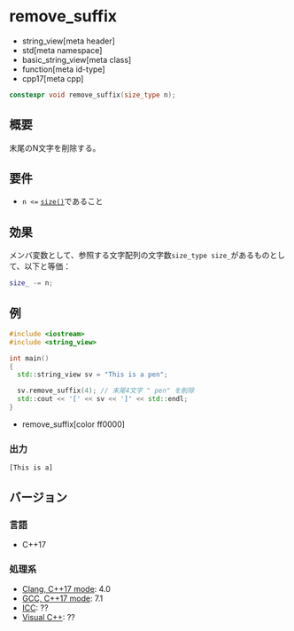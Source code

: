 # remove_suffix
* string_view[meta header]
* std[meta namespace]
* basic_string_view[meta class]
* function[meta id-type]
* cpp17[meta cpp]

```cpp
constexpr void remove_suffix(size_type n);
```

## 概要
末尾のN文字を削除する。


## 要件
- `n <=` [`size()`](size.md)であること


## 効果
メンバ変数として、参照する文字配列の文字数`size_type size_`があるものとして、以下と等価：

```cpp
size_ -= n;
```


## 例
```cpp example
#include <iostream>
#include <string_view>

int main()
{
  std::string_view sv = "This is a pen";

  sv.remove_suffix(4); // 末尾4文字 " pen" を削除
  std::cout << '[' << sv << ']' << std::endl;
}
```
* remove_suffix[color ff0000]

### 出力
```
[This is a]
```

## バージョン
### 言語
- C++17

### 処理系
- [Clang, C++17 mode](/implementation.md#clang): 4.0
- [GCC, C++17 mode](/implementation.md#gcc): 7.1
- [ICC](/implementation.md#icc): ??
- [Visual C++](/implementation.md#visual_cpp): ??
